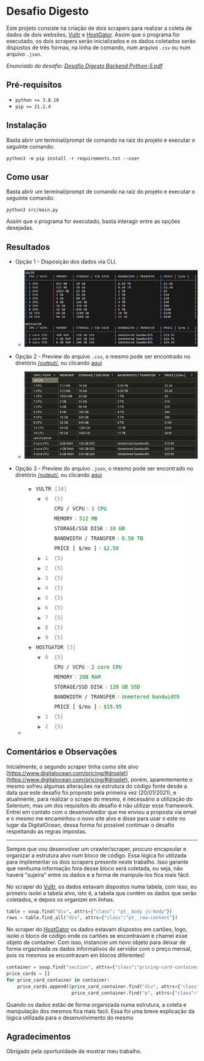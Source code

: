 # Desafio Digesto

Este projeto consiste na criação de dois scrapers para realizar a coleta de dados de dois websites, [Vultr](https://www.vultr.com/products/cloud-compute/#pricing) e [HostGator](https://www.hostgator.com/vps-hosting). Assim que o programa for executado, os dois scrapers serão inicializados e os dados coletados serão dispostos de três formas, na linha de comando, num arquivo `.csv` ou num arquivo `.json`.

*Enunciado do desafio: [Desafio Digesto Backend Python-5.pdf](./Desafio_Digesto_Backend_Python-5.pdf)*

## Pré-requisítos

* `python >= 3.8.10`
* `pip >= 21.2.4 `

## Instalação

Basta abrir um terminal/prompt de comando na raiz do projeto e executar o seguinte comando:

    python3 -m pip install -r requirements.txt --user

## Como usar

Basta abrir um terminal/prompt de comando na raiz do projeto e executar o seguinte comando:

    python3 src/main.py

Assim que o programa for executado, basta interagir entre as opções desejadas.

## Resultados

* Opção 1 - Disposição dos dados via CLI.
    * ![](img/cli_data.png)

* Opção 2 - Preview do arquivo `.csv`, o mesmo pode ser encontrado no diretório [/output/](./output/), ou clicando [aqui](./output/data.csv)
    * ![](img/csv_preview.png)

* Opção 3 - Preview do arquivo `.json`, o mesmo pode ser encontrado no diretório [/output/](./output/), ou clicando [aqui](./output/data.json)    
    * ![](img/json_preview.png)

## Comentários e Observações

Inicialmente, o segundo scraper tinha como site alvo [https://www.digitalocean.com/pricing/#droplet](https://www.digitalocean.com/pricing/#droplet), porém, aparentemente o mesmo sofreu algumas alterações na estrutura do código fonte desde a data que este desafio foi proposto pela primeira vez (20/01/2021), e atualmente, para realizar o scrape do mesmo, é necessário a utilização do Selenium, mas um dos requisitos do desafio é não utilizar esse framework. Entrei em contato com o desenvolvedor que me enviou a proposta via email e o mesmo me encaminhou o novo site alvo e disse para usar o este no lugar da DigitalOcean, dessa forma foi possível continuar o desafio respeitando as regras impostas.

---

Sempre que vou desenvolver um crawler/scraper, procuro encapsular e organizar a estrutura alvo num bloco de código. Essa lógica foi utilizada para implementar os dois scrapers presente neste trabalho. Isso garante que nenhuma informação fora desse bloco será coletada, ou seja, não haverá "sujeira" entre os dados e a forma de manipula-los fica mais fácil.

No scraper do [Vultr](https://www.vultr.com/products/cloud-compute/#pricing), os dados estavam dispostos numa tabela, com isso, eu primeiro isolei a tabela alvo, isto é, a tabela que contém os dados que serão coletados, e depois os organizei em linhas. 
```python
table = soup.find("div", attrs={"class": "pt__body js-body"})
rows = table.find_all("div", attrs={"class":"pt__row-content"})
```

No scraper do [HostGator](https://www.hostgator.com/vps-hosting) os dados estavam dispostos em cartões, logo, isolei o bloco de código onde os cartões se encontravam e chamei esse objeto de container. Com isso, instanciei um novo objeto para deixar de forma orgazinada os dados informativos do servidor com o preço mensal, pois os mesmos se encontravam em blocos diferentes!
```python
container = soup.find("section", attrs={"class":"pricing-card-container false undefined", "class": "pricing-card-container"})
price_cards = []
for price_card_container in container:
    price_cards.append((price_card_container.find("div", attrs={"class": re.compile("(pricing-card)")}),
                        price_card_container.find("p", attrs={"class":"pricing-card-price"})))
```

Quando os dados estão de forma organizada numa estrutura, a coleta e manipulação dos mesmos fica mais facil. Essa foi uma breve explicação da lógica utilizada para o desenvolvimento do mesmo

## Agradecimentos

Obrigado pela oportunidade de mostrar meu trabalho.